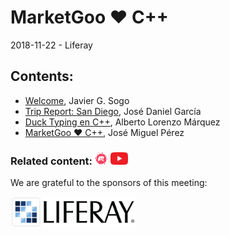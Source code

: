 # MarketGoo ❤️ C++
2018-11-22 - Liferay

## Contents:
- [Welcome](welcome.pdf), Javier G. Sogo
- [Trip Report: San Diego](sandiego.pdf), José Daniel García
- [Duck Typing en C++](https://newlawrence.github.io/Talks/181122_duck_typing/duck_typing.slides.html#/), Alberto Lorenzo Márquez
- [MarketGoo ❤️ C++](MarketGoo.Loves.Cpp.pdf), José Miguel Pérez

### Related content: [<img src="../assets/brand-logos/meetup.svg" alt="meetup" height="20"/>](https://www.meetup.com/es-ES/Madrid-C-Cpp/events/256340508/) [<img src="../assets/brand-logos/youtube.svg" alt="youtube" height="20"/>](https://youtu.be/OhqfsPgi4zY)

We are grateful to the sponsors of this meeting:  

<img src="../assets/sponsor-logos/liferay.png" alt="liferay" width="200"/>
